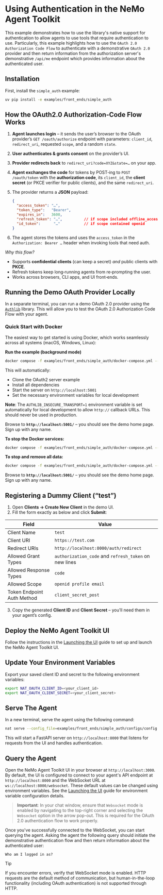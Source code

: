 <!--
SPDX-FileCopyrightText: Copyright (c) 2025, NVIDIA CORPORATION & AFFILIATES. All rights reserved.
SPDX-License-Identifier: Apache-2.0

Licensed under the Apache License, Version 2.0 (the "License");
you may not use this file except in compliance with the License.
You may obtain a copy of the License at

http://www.apache.org/licenses/LICENSE-2.0

Unless required by applicable law or agreed to in writing, software
distributed under the License is distributed on an "AS IS" BASIS,
WITHOUT WARRANTIES OR CONDITIONS OF ANY KIND, either express or implied.
See the License for the specific language governing permissions and
limitations under the License.
-->

# Using Authentication in the NeMo Agent Toolkit

This example demonstrates how to use the library's native support for authentication to allow agents to use tools that require
authentication to use. Particularly, this example highlights how to use the `OAuth 2.0 Authorization Code Flow` to authenticate
with a demonstrative `OAuth 2.0` provider and then return information from the authorization server's demonstrative `/api/me` endpoint
which provides information about the authenticated user.

## Installation

First, install the `simple_auth` example:

```bash
uv pip install -e examples/front_ends/simple_auth
```

## How the OAuth2.0 Authorization‑Code Flow Works

1. **Agent launches login** – it sends the user’s browser to the OAuth provider’s
   `GET /oauth/authorize` endpoint with parameters:
   `client_id`, `redirect_uri`, requested `scope`, and a random `state`.
2. **User authenticates & grants consent** on the provider’s UI.
3. **Provider redirects back** to `redirect_uri?code=XYZ&state=…` on your app.
4. **Agent exchanges the code** for tokens by POST‑ing to `POST /oauth/token`
   with the **authorization code**, its `client_id`, the **client secret** (or PKCE
   verifier for public clients), and the same `redirect_uri`.
5. The provider returns a **JSON** payload:

   ```json
   {
     "access_token": "…",
     "token_type":   "Bearer",
     "expires_in":   3600,
     "refresh_token": "…",          // if scope included offline_access
     "id_token":      "…"           // if scope contained openid
   }
   ```

6. The agent stores the tokens and uses the `access_token` in the
   `Authorization: Bearer …` header when invoking tools that need auth.

*Why this flow?*

- Supports **confidential clients** (can keep a secret) *and* public clients with **PKCE**.
- Refresh tokens keep long‑running agents from re‑prompting the user.
- Works across browsers, CLI apps, and UI front‑ends.

## Running the Demo OAuth Provider Locally

In a separate terminal, you can run a demo OAuth 2.0 provider using the [`Authlib`](https://docs.authlib.org/en/latest/)
library. This will allow you to test the OAuth 2.0 Authorization Code Flow with your agent.

### Quick Start with Docker

The easiest way to get started is using Docker, which works seamlessly across all systems (macOS, Windows, Linux):

**Run the example (background mode)**
```bash
docker compose -f examples/front_ends/simple_auth/docker-compose.yml --project-directory examples/front_ends/simple_auth up -d
```

This will automatically:

- Clone the OAuth2 server example
- Install all dependencies
- Start the server on `http://localhost:5001`
- Set the necessary environment variables for local development

**Note**: The `AUTHLIB_INSECURE_TRANSPORT=1` environment variable is set automatically for local development to allow `http://` callback URLs. This should never be used in production.

Browse to **`http://localhost:5001/`** – you should see the demo home page. Sign up with any name.

**To stop the Docker services:**

```bash
docker compose -f examples/front_ends/simple_auth/docker-compose.yml --project-directory examples/front_ends/simple_auth down
```

**To stop and remove all data:**

```bash
docker compose -f examples/front_ends/simple_auth/docker-compose.yml --project-directory examples/front_ends/simple_auth down -v
```

Browse to **`http://localhost:5001/`** – you should see the demo home page. Sign up with any name.

## Registering a Dummy Client (“test”)

1. Open **Clients → Create New Client** in the demo UI.
2. Fill the form exactly as below and click **Submit**:

| Field                      | Value                                                 |
|----------------------------|-------------------------------------------------------|
| Client Name                | `test`                                                |
| Client URI                 | `https://test.com`                                    |
| Redirect URIs              | `http://localhost:8000/auth/redirect`                 |
| Allowed Grant Types        | `authorization_code` and `refresh_token` on new lines |
| Allowed Response Types     | `code`                                                |
| Allowed Scope              | `openid profile email`                                |
| Token Endpoint Auth Method | `client_secret_post`                                  |

3. Copy the generated **Client ID** and **Client Secret** – you’ll need them in your agent’s config.

## Deploy the NeMo Agent Toolkit UI

Follow the instructions in the [Launching the UI](../../../docs/source/quick-start/launching-ui.md) guide to set up and launch the NeMo Agent Toolkit UI.

## Update Your Environment Variables

Export your saved client ID and secret to the following environment variables:

```bash
export NAT_OAUTH_CLIENT_ID=<your_client_id>
export NAT_OAUTH_CLIENT_SECRET=<your_client_secret>
```

## Serve The Agent

In a new terminal, serve the agent using the following command:

```bash
nat serve --config_file=examples/front_ends/simple_auth/configs/config.yml
```

This will start a FastAPI server on `http://localhost:8000` that listens for requests from the UI and
handles authentication.

## Query the Agent

Open the NeMo Agent Toolkit UI in your browser at `http://localhost:3000`. By default, the UI is configured to connect to your agent's API endpoint at `http://localhost:8000` and the WebSocket URL at `ws://localhost:8000/websocket`. These default values can be changed using environment variables. See the [Launching the UI](../../../docs/source/quick-start/launching-ui.md) guide for environment variable configuration details.

> **Important**: In your chat window, ensure that `Websocket` mode is enabled by navigating to the top-right corner and selecting the `Websocket` option in the arrow pop-out. This is required for the OAuth 2.0 authentication flow to work properly.

Once you've successfully connected to the WebSocket, you can start querying the agent. Asking the agent the following query should initiate the demonstrative authentication flow and then return information about the authenticated user:

```text
Who am I logged in as?
```

> [!TIP]
> If you encounter errors, verify that WebSocket mode is enabled. HTTP requests are the default method of communication, but human-in-the-loop functionality (including OAuth authentication) is not supported through HTTP.
